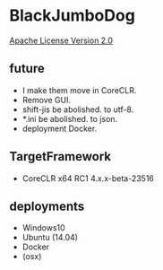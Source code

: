 BlackJumboDog
=============

[Apache License Version 2.0](LICENSE)



## future
* I make them move in CoreCLR.
* Remove GUI.
* shift-jis be abolished. to utf-8.
* *.ini be abolished. to json.
* deployment Docker.

## TargetFramework
* CoreCLR x64 RC1 4.x.x-beta-23516

## deployments
* Windows10
* Ubuntu (14.04)
* Docker
* (osx)
